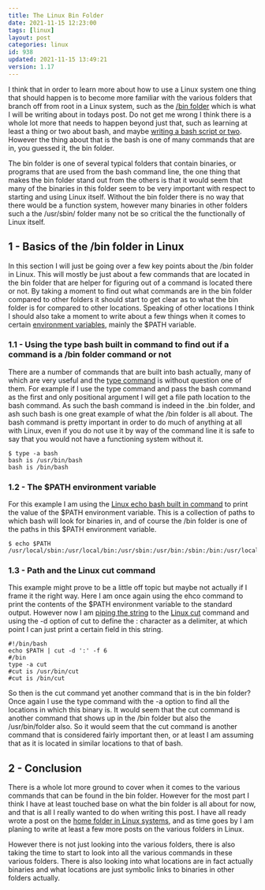 ```yaml
---
title: The Linux Bin Folder
date: 2021-11-15 12:23:00
tags: [linux]
layout: post
categories: linux
id: 938
updated: 2021-11-15 13:49:21
version: 1.17
---
```


I think that in order to learn more about how to use a Linux system one thing that should happen is to become more familiar with the various folders that branch off from root in a Linux system, such as the [\/bin folder](https://ostoday.org/linux/what-is-bin-in-linux.html) which is what I will be writing about in todays post. Do not get me wrong I think there is a whole lot more that needs to happen beyond just that, such as learning at least a thing or two about bash, and maybe [writing a bash script or two](/2020/11/27/linux-bash-script/). However the thing about that is the bash is one of many commands that are in, you guessed it, the bin folder. 

The bin folder is one of several typical folders that contain binaries, or programs that are used from the bash command line, the one thing that makes the bin folder stand out from the others is that it would seem that many of the binaries in this folder seem to be very important with respect to starting and using Linux itself. Without the bin folder there is no way that there would be a function system, however many binaries in other folders such a the \/usr\/sbin\/ folder many not be so critical the the functionally of Linux itself.

<!-- more -->

## 1 - Basics of the \/bin folder in Linux

In this section I will just be going over a few key points about the \/bin folder in Linux. This will mostly be just about a few commands that are located in the bin folder that are helper for figuring out of a command is located there or not. By taking a moment to find out what commands are in the bin folder compared to other folders it should start to get clear as to what the bin folder is for compared to other locations. Speaking of other locations I think I should also take a moment to write about a few things when it comes to certain [environment variables](/2020/10/29/linux-environment-variables/), mainly the \$PATH variable.

### 1.1 - Using the type bash built in command to find out if a command is a \/bin folder command or not

There are a number of commands that are built into bash actually, many of which are very useful and the [type command](/2021/02/11/linux-type/) is without question one of them. For example if I use the type command and pass the bash command as the first and only positional argument I will get a file path location to the bash command. As such the bash command is indeed in the \.bin folder, and ash such bash is one great example of what the \/bin folder is all about. The bash command is pretty important in order to do much of anything at all with Linux, even if you do not use it by way of the command line it is safe to say that you would not have a functioning system without it.

```
$ type -a bash
bash is /usr/bin/bash
bash is /bin/bash
```

### 1.2 - The \$PATH environment variable

For this example I am using the [Linux echo bash built in command](/2019/08/15/linux-echo/) to print the value of the \$PATH environment variable. This is a collection of paths to which bash will look for binaries in, and of course the \/bin folder is one of the paths in this \$PATH environment variable.

```
$ echo $PATH
/usr/local/sbin:/usr/local/bin:/usr/sbin:/usr/bin:/sbin:/bin:/usr/local/games:/usr/games
```

### 1.3 - Path and the Linux cut command

This example might prove to be a little off topic but maybe not actually if I frame it the right way. Here I am once again using the ehco command to print the contents of the \$PATH environment variable to the standard output. However now I am [piping the string](/2020/10/09/linux-pipe/) to the [Linux cut](/2020/11/19/linux-cut/) command and using the -d option of cut to define the \: character as a delimiter, at which point I can just print a certain field in this string.

```
#!/bin/bash
echo $PATH | cut -d ':' -f 6
#/bin
type -a cut
#cut is /usr/bin/cut
#cut is /bin/cut
```

So then is the cut command yet another command that is in the bin folder? Once again I use the type command with the -a option to find all the locations in which this binary is. It would seem that the cut command is another command that shows up in the \/bin folder but also the \/usr/bin/folder also. So it would seem that the cut command is another command that is considered fairly important then, or at least I am assuming that as it is located in similar locations to that of bash.


## 2 - Conclusion

There is a whole lot more ground to cover when it comes to the various commands that can be found in the bin folder. However for the most part I think I have at least touched base on what the bin folder is all about for now, and that is all I really wanted to do when writing this post. I have all ready wrote a post on the [home folder in Linux systems](/2021/11/12/linux-folders-home/), and as time goes by I am planing to write at least a few more posts on the various folders in Linux.

However there is not just looking into the various folders, there is also taking the time to start to look into all the various commands in these various folders. There is also looking into what locations are in fact actually binaries and what locations are just symbolic links to binaries in other folders actually.



